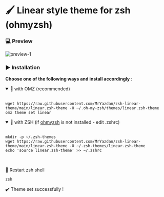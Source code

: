# 🖌️ Linear style theme for zsh (ohmyzsh)

### 💻 Preview
![preview-1](https://raw.github.com/MrYazdan/zsh-linear-theme/gh-pages/preview-1.png)

### ▶️ Installation
 **Choose one of the following ways and install accordingly** :

<details open>
  <summary>🔸 with OMZ (recommended)</summary>
<br>

```
wget https://raw.githubusercontent.com/MrYazdan/zsh-linear-theme/main/linear.zsh-theme -O ~/.oh-my-zsh/themes/linear.zsh-theme
omz theme set linear
```
</details>

<details open>
<summary>🔸 with ZSH (if <a href="https://github.com/ohmyzsh/ohmyzsh">ohmyzsh</a> is not installed - edit .zshrc)</summary>
<br>

```
mkdir -p ~/.zsh-themes
wget https://raw.githubusercontent.com/MrYazdan/zsh-linear-theme/main/linear.zsh-theme -O ~/.zsh-themes/linear.zsh-theme
echo 'source linear.zsh-theme' >> ~/.zshrc
```

</details>

<br>

🔁 Restart zsh shell
```
zsh
```
✔️ Theme set successfully !


